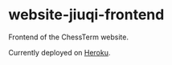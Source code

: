 # website-jiuqi-frontend

Frontend of the ChessTerm website.

Currently deployed on [Heroku](https://www.heroku.com/).
